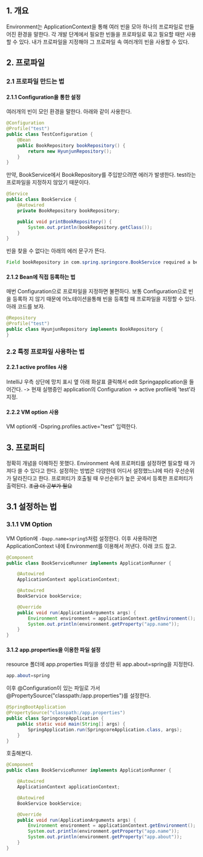 ## 1. 개요
Environment는 ApplicationContext을 통해 여러 빈을 모아 하나의 프로파일로 만들어진 환경을 말한다. 각 개발 단계에서 필요한 빈들을 프로파일로 묶고 필요할 때만 사용할 수 있다. 내가 프로파일을 지정해야 그 프로파일 속 여러개의 빈을 사용할 수 있다.

## 2. 프로파일
### 2.1 프로파일 만드는 법
#### 2.1.1 Configuration을 통한 설정
여러개의 빈이 모인 환경을 말한다. 아래와 같이 사용한다.

```java
@Configuration
@Profile("test")
public class TestConfiguration {
    @Bean
    public BookRepository bookRepository() {
        return new HyunjunRepository();
    }
}
```

만약, BookService에서 BookRepository를 주입받으려면 에러가 발생한다. test라는 프로파일을 지정하지 않았기 때문이다. 

```java
@Service
public class BookService {
    @Autowired
    private BookRepository bookRepository;

    public void printBookRepository() {
        System.out.println(bookRepository.getClass());
    }
}
```

빈을 찾을 수 없다는 아래의 에러 문구가 뜬다. 

```java
Field bookRepository in com.spring.springcore.BookService required a bean of type 'com.spring.springcore.BookRepository' that could not be found.
```

#### 2.1.2 Bean에 직접 등록하는 법 
매번 Configuration으로 프로파일을 지정하면 불편하다. 보통 Configuration으로 빈을 등록하 지 않기 때문에 어노테이션을통해 빈을 등록할 때 프로파일을 지정할 수 있다. 아래 코드를 보자. 

```java
@Repository
@Profile("test")
public class HyunjunRepository implements BookRepository {
}
```

### 2.2 특정 프로파일 사용하는 법
#### 2.2.1 active profiles 사용 
IntelliJ 우측 상단에 망치 표시 옆 아래 화살표 클릭해서 edit Springapplication을 들어간다. -> 현재 실행중인 application의 Configuration -> active profile에 'test'라 지정. 

#### 2.2.2 VM option 사용
VM option에 -Dspring.profiles.active="test" 입력한다. 

## 3. 프로퍼티
정확히 개념을 이해하진 못했다. Environment 속에 프로퍼티를 설정하면 필요할 때 가져다 쓸 수 있다고 한다. 설정하는 방법은 다양한데 어디서 설정했느냐에 따라 우선순위가 달라진다고 한다. 프로퍼티가 호출될 때 우선순위가 높은 곳에서 등록한 프로퍼티가 출력된다. ~~조금 더 공부가 필요~~ 

## 3.1 설정하는 법
### 3.1.1 VM Option 
VM Option에 `-Dapp.name=spring5`처럼 설정한다. 이후 사용하려면 ApplicationContext 내에 Environment를 이용해서 꺼낸다. 아래 코드 참고.

```java
@Component
public class BookServiceRunner implements ApplicationRunner {

    @Autowired
    ApplicationContext applicationContext;

    @Autowired
    BookService bookService;

    @Override
    public void run(ApplicationArguments args) {
        Environment environment = applicationContext.getEnvironment();
        System.out.println(environment.getProperty("app.name"));
    }
}
```

#### 3.1.2 app.properties을 이용한 파일 설정
resource 폴더에 app.properties 파일을 생성한 뒤 app.about=spring을 지정한다. 

```java
app.about=spring
```

이후 @Configuration이 있는 파일로 가서 @PropertySource("classpath:/app.properties")를 설정한다. 

```java
@SpringBootApplication
@PropertySource("classpath:/app.properties")
public class SpringcoreApplication {
    public static void main(String[] args) {
        SpringApplication.run(SpringcoreApplication.class, args);
    }
}
```

호출해본다. 

```java
@Component
public class BookServiceRunner implements ApplicationRunner {

    @Autowired
    ApplicationContext applicationContext;

    @Autowired
    BookService bookService;

    @Override
    public void run(ApplicationArguments args) {
        Environment environment = applicationContext.getEnvironment();
        System.out.println(environment.getProperty("app.name"));
        System.out.println(environment.getProperty("app.about"));
    }
}
```
